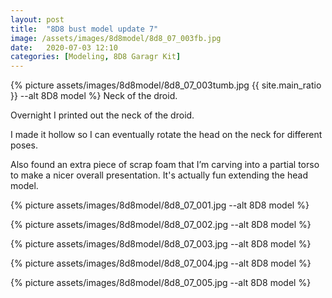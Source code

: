 ```yaml
---
layout: post
title:  "8D8 bust model update 7"
image: /assets/images/8d8model/8d8_07_003fb.jpg
date:   2020-07-03 12:10
categories: [Modeling, 8D8 Garagr Kit]
---
```

{% picture assets/images/8d8model/8d8_07_003tumb.jpg {{ site.main_ratio }} --alt 8D8 model %}
Neck of the droid.

<!--more-->

Overnight I printed out the neck of the droid.

I made it hollow so I can eventually rotate the head on the neck for different poses.

Also found an extra piece of scrap foam that I’m carving into a partial torso to make a nicer overall presentation. It's actually fun extending the head model.

{% picture assets/images/8d8model/8d8_07_001.jpg --alt 8D8 model %}

{% picture assets/images/8d8model/8d8_07_002.jpg --alt 8D8 model %}

{% picture assets/images/8d8model/8d8_07_003.jpg --alt 8D8 model %}

{% picture assets/images/8d8model/8d8_07_004.jpg --alt 8D8 model %}

{% picture assets/images/8d8model/8d8_07_005.jpg --alt 8D8 model %}

